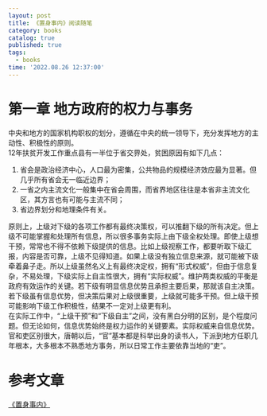 ```yaml
---
layout: post
title: 《置身事内》阅读随笔
category: books
catalog: true
published: true
tags:
  - books
time: '2022.08.26 12:37:00'
---
```

# 第一章 地方政府的权力与事务
中央和地方的国家机构职权的划分，遵循在中央的统一领导下，充分发挥地方的主动性、积极性的原则。  
12年扶贫开发工作重点县有一半位于省交界处，贫困原因有如下几点：  
1. 省会是政治经济中心，人口最为密集，公共物品的规模经济效应最为显著。但几乎所有省会无一临近边界；
2. 一省之内主流文化一般集中在省会周围，而省界地区往往是本省非主流文化区，其方言也有可能与主流不同；
3. 省边界划分和地理条件有关。
 
原则上，上级对下级的各项工作都有最终决策权，可以推翻下级的所有决定。但上级不可能掌握和处理所有信息，所以很多事务实际上由下级全权处理。即使上级想干预，常常也不得不依赖下级提供的信息。比如上级视察工作，都要听取下级汇报，内容是否可靠，上级不见得知道。如果上级没有独立信息来源，就可能被下级牵着鼻子走。所以上级虽然名义上有最终决定权，拥有“形式权威”，但由于信息复杂，不易处理，下级实际上自主性很大，拥有“实际权威”。维护两类权威的平衡是政府有效运作的关键。若下级有明显信息优势且承担主要后果，那就该自主决策。若下级虽有信息优势，但决策后果对上级很重要，上级就可能多干预。但上级干预可能影响下级工作积极性，结果不一定对上级更有利。  
在实际工作中，“上级干预”和“下级自主”之间，没有黑白分明的区别，是个程度问题。但无论如何，信息优势始终是权力运作的关键要素。实际权威来自信息优势。  
官和吏区别很大，唐朝以后，“官”基本都是科举出身的读书人，下派到地方任职几年根本，大多根本不熟悉地方事务，所以日常工作主要依靠当地的“吏”。
# 参考文章
[《置身事内》](https://book.douban.com/subject/35546622/)
